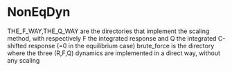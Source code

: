 # NonEqDyn
THE_F_WAY,THE_Q_WAY are the directories that implement the scaling method, with respectively F the integrated response and Q the integrated C-shifted response (=0 in the equilibrium case)
brute_force is the directory where the three (R,F,Q) dynamics are implemented in a direct way, without any scaling
